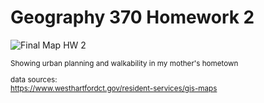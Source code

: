# Geography 370 Homework 2


![Final Map HW 2](https://user-images.githubusercontent.com/112418269/187824208-b8aabd16-8705-484d-9527-01b0155cdbe9.png)


<body> <small>
 Showing urban planning and walkability in my mother's hometown
 
 
 data sources:          
  https://www.westhartfordct.gov/resident-services/gis-maps

  </body> 